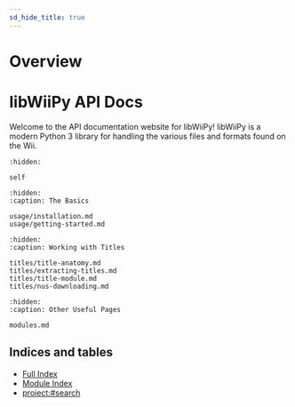 ```yaml
---
sd_hide_title: true
---
```


# Overview

# libWiiPy API Docs

Welcome to the API documentation website for libWiiPy! libWiiPy is a modern Python 3 library for handling the various files and formats found on the Wii.

```{toctree}
:hidden:

self
```

```{toctree}
:hidden:
:caption: The Basics

usage/installation.md
usage/getting-started.md
```

```{toctree}
:hidden:
:caption: Working with Titles

titles/title-anatomy.md
titles/extracting-titles.md
titles/title-module.md
titles/nus-downloading.md
```

```{toctree}
:hidden:
:caption: Other Useful Pages

modules.md
```

## Indices and tables

* [Full Index](<project:#genindex>)
* [Module Index](<project:#modules>)
* <project:#search>

